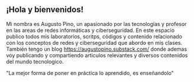## ¡Hola y bienvenidos!

Mi nombra es Augusto Pino, un apasionado por las tecnologías y profesor en las areas de redes informáticas y ciberseguridad. En este espacio publico todos mis laboratorios, scritps, códigos y contenido relacionado con los conceptos de redes y ciberseguridad que abordo en mis clases. También tengo un blog https://augustopino.substack.com/ donde ademas voy publicando y compartiendo articulos relevantes y diversos contenidos del mundo tecnologico.

"La mejor forma de poner en práctica lo aprendido, es enseñandolo"

<!--
**apino79/apino79** is a ✨ _special_ ✨ repository because its `README.md` (this file) appears on your GitHub profile.

Here are some ideas to get you started:

- 🔭 I’m currently working on ...
- 🌱 I’m currently learning ...
- 👯 I’m looking to collaborate on ...
- 🤔 I’m looking for help with ...
- 💬 Ask me about ...
- 📫 How to reach me: ...
- 😄 Pronouns: ...
- ⚡ Fun fact: ...
-->
